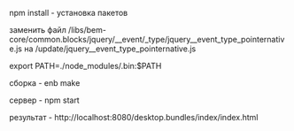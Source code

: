 npm install - установка пакетов

заменить файл
/libs/bem-core/common.blocks/jquery/__event/_type/jquery__event_type_pointernative.js на /update/jquery__event_type_pointernative.js

export PATH=./node_modules/.bin:$PATH

сборка    - enb make

сервер    - npm start

результат - http://localhost:8080/desktop.bundles/index/index.html
